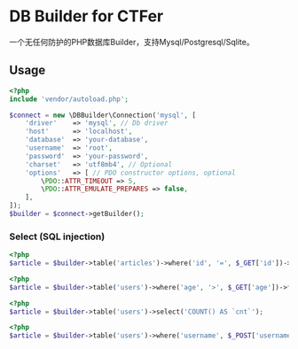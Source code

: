 # DB Builder for CTFer

一个无任何防护的PHP数据库Builder，支持Mysql/Postgresql/Sqlite。

## Usage

```php
<?php
include 'vendor/autoload.php';

$connect = new \DBBuilder\Connection('mysql', [
    'driver'    => 'mysql', // Db driver
    'host'      => 'localhost',
    'database'  => 'your-database',
    'username'  => 'root',
    'password'  => 'your-password',
    'charset'   => 'utf8mb4', // Optional
    'options'   => [ // PDO constructor options, optional
        \PDO::ATTR_TIMEOUT => 5,
        \PDO::ATTR_EMULATE_PREPARES => false,
    ],
]);
$builder = $connect->getBuilder();
```

### Select (SQL injection)


```php
<?php
$article = $builder->table('articles')->where('id', '=', $_GET['id'])->first();
```

```php
<?php
$article = $builder->table('users')->where('age', '>', $_GET['age'])->first();
```

```php
<?php
$article = $builder->table('users')->select('COUNT() AS `cnt`');
```

```php
<?php
$article = $builder->table('users')->where('username', $_POST['username'])->where('password', md5($_POST['password']))->first();
```
